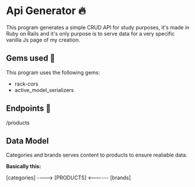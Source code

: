 # Api Generator 🔥

This program generates a simple CRUD API for study purposes, it's made in Ruby on Rails and it's only purpose is to serve data for a very specific vanilla Js page of my creation.

## Gems used 💎

This program uses the following gems:

- rack-cors
- active_model_serializers

## Endpoints 🥑

/products

## Data Model

Categories and brands serves content to products to ensure realiable data.

**Basically this:**
      
[categories] ----> [PRODUCTS] <------ [brands]